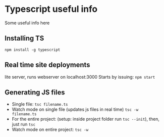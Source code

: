 # Typescript useful info
Some useful info here

## Installing TS
`npm install -g typescript`

## Real time site deployments
lite server, runs webserver on localhost:3000
Starts by issuing: `npm start`

## Generating JS files
* Single file: `tsc filename.ts`
* Watch mode on single file (updates js files in real time) `tsc -w filename.ts`
* For the entire project: (setup: inside project folder run `tsc --init`), then, just run `tsc`
* Watch mode on entire project: `tsc -w`